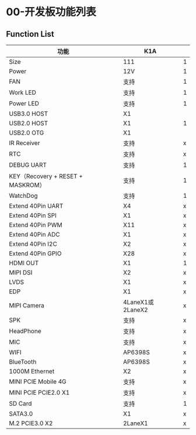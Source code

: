# 00-开发板功能列表





## Function List

| 功能                              | K1A              |      |
| --------------------------------- | ---------------- | ---- |
| Size                              | 111              | 1    |
| Power                             | 12V              | 1    |
| FAN                               | 支持             | 1    |
| Work LED                          | 支持             | 1    |
| Power LED                         | 支持             | 1    |
| USB3.0 HOST                       | X1               |      |
| USB2.0 HOST                       | X1               | 1    |
| USB2.0 OTG                        | X1               |      |
| IR Receiver                       | 支持             | x    |
| RTC                               | 支持             | x    |
| DEBUG UART                        | 支持             | 1    |
| KEY（Recovery + RESET + MASKROM） | 支持             | 1    |
| WatchDog                          | 支持             | 1    |
| Extend 40Pin UART                 | X4               | x    |
| Extend 40Pin SPI                  | X1               | x    |
| Extend 40Pin PWM                  | X11              | x    |
| Extend 40Pin ADC                  | X1               | x    |
| Extend 40Pin I2C                  | X2               | x    |
| Extend 40Pin GPIO                 | X28              | x    |
| HDMI OUT                          | X1               | 1    |
| MIPI DSI                          | X2               | x    |
| LVDS                              | X1               | x    |
| EDP                               | X1               | x    |
| MIPI Camera                       | 4LaneX1或2LaneX2 | x    |
| SPK                               | 支持             | x    |
| HeadPhone                         | 支持             | x    |
| MIC                               | 支持             | x    |
| WIFI                              | AP6398S          | x    |
| BlueTooth                         | AP6398S          | x    |
| 1000M Ethernet                    | X2               | x    |
| MINI PCIE Mobile 4G               | 支持             | x    |
| MINI PCIE PCIE2.0 X1              | 支持             | x    |
| SD Card                           | 支持             | 1    |
| SATA3.0                           | X1               | x    |
| M.2 PCIE3.0 X2                    | 2LaneX1          | x    |
